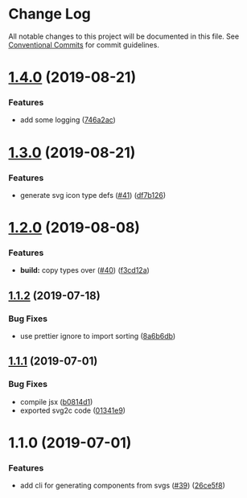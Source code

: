 # Change Log

All notable changes to this project will be documented in this file.
See [Conventional Commits](https://conventionalcommits.org) for commit guidelines.

# [1.4.0](https://github.com/4Catalyzer/cli/compare/svg2c@1.3.0...svg2c@1.4.0) (2019-08-21)


### Features

* add some logging ([746a2ac](https://github.com/4Catalyzer/cli/commit/746a2ac))





# [1.3.0](https://github.com/4Catalyzer/cli/compare/svg2c@1.2.0...svg2c@1.3.0) (2019-08-21)


### Features

* generate svg icon type defs ([#41](https://github.com/4Catalyzer/cli/issues/41)) ([df7b126](https://github.com/4Catalyzer/cli/commit/df7b126))





# [1.2.0](https://github.com/4Catalyzer/cli/compare/svg2c@1.1.2...svg2c@1.2.0) (2019-08-08)


### Features

* **build:** copy types over ([#40](https://github.com/4Catalyzer/cli/issues/40)) ([f3cd12a](https://github.com/4Catalyzer/cli/commit/f3cd12a))





## [1.1.2](https://github.com/4Catalyzer/cli/compare/svg2c@1.1.1...svg2c@1.1.2) (2019-07-18)


### Bug Fixes

* use prettier ignore to import sorting ([8a6b6db](https://github.com/4Catalyzer/cli/commit/8a6b6db))





## [1.1.1](https://github.com/4Catalyzer/cli/compare/svg2c@1.1.0...svg2c@1.1.1) (2019-07-01)


### Bug Fixes

* compile jsx ([b0814d1](https://github.com/4Catalyzer/cli/commit/b0814d1))
* exported svg2c code ([01341e9](https://github.com/4Catalyzer/cli/commit/01341e9))





# 1.1.0 (2019-07-01)


### Features

* add cli for generating components from svgs ([#39](https://github.com/4Catalyzer/cli/issues/39)) ([26ce5f8](https://github.com/4Catalyzer/cli/commit/26ce5f8))
